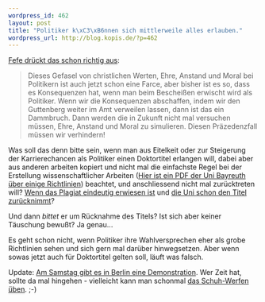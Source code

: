```yaml
--- 
wordpress_id: 462
layout: post
title: "Politiker k\xC3\xB6nnen sich mittlerweile alles erlauben."
wordpress_url: http://blog.kopis.de/?p=462
---
```

<a href="http://blog.fefe.de/?ts=b39bf509">Fefe drückt das schon richtig aus</a>:
<blockquote>Dieses Gefasel von christlichen Werten, Ehre, Anstand und Moral bei Politikern ist auch jetzt schon eine Farce, aber bisher ist es so, dass es Konsequenzen hat, wenn man beim Bescheißen erwischt wird als Politiker. Wenn wir die Konsequenzen abschaffen, indem wir den Guttenberg weiter im Amt verweilen lassen, dann ist das ein Dammbruch. Dann werden die in Zukunft nicht mal versuchen müssen, Ehre, Anstand und Moral zu simulieren. Diesen Präzedenzfall müssen wir verhindern!</blockquote>
Was soll das denn bitte sein, wenn man aus Eitelkeit oder zur Steigerung der Karrierechancen als Politiker einen Doktortitel erlangen will, dabei aber aus anderen arbeiten kopiert und nicht mal die einfachste Regel bei der Erstellung wissenschaftlicher Arbeiten (<a href="http://www.giw.uni-bayreuth.de/data/AnforderungenaneineDiplomSeminarHausarbeit_Juli2007.pdf">Hier ist ein PDF der Uni Bayreuth über einige Richtlinien</a>) beachtet, und anschliessend nicht mal zurücktreten will? <a href="http://de.guttenplag.wikia.com/wiki/Plagiate">Wenn das Plagiat eindeutig erwiesen ist</a> und <a href="http://www.dw-world.de/dw/function/0,,83389_cid_14870761,00.html">die Uni schon den Titel zurücknimmt</a>?

Und dann <em>bittet</em> er um Rücknahme des Titels? Ist sich aber keiner Täuschung bewußt? Ja genau...

Es geht schon nicht, wenn Politiker ihre Wahlversprechen eher als grobe Richtlinien sehen und sich gern mal darüber hinwegsetzen. Aber wenn sowas jetzt auch für Doktortitel gelten soll, läuft was falsch.

Update: <a href="http://blog.fefe.de/?ts=b398542a">Am Samstag gibt es in Berlin eine Demonstration</a>. Wer Zeit hat, sollte da mal hingehen - vielleicht kann man schonmal <a href="http://www.sueddeutsche.de/politik/bei-abschiedsbesuch-im-irak-bush-mit-schuhen-beworfen-1.377842">das Schuh-Werfen üben</a>. ;-)
